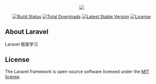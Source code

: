 <!--
 * @Description: This is a very nice day
 * @Author: wukai
 * @Github: https://github.com/wukaiismy
 * @LastAuthor: wukai
 * @since: 2019-03-15 14:33:14
 * @lastTime: 2019-03-22 16:01:53
 -->
<p align="center"><img src="https://laravel.com/assets/img/components/logo-laravel.svg"></p>

<p align="center">
<a href="https://travis-ci.org/laravel/framework"><img src="https://travis-ci.org/laravel/framework.svg" alt="Build Status"></a>
<a href="https://packagist.org/packages/laravel/framework"><img src="https://poser.pugx.org/laravel/framework/d/total.svg" alt="Total Downloads"></a>
<a href="https://packagist.org/packages/laravel/framework"><img src="https://poser.pugx.org/laravel/framework/v/stable.svg" alt="Latest Stable Version"></a>
<a href="https://packagist.org/packages/laravel/framework"><img src="https://poser.pugx.org/laravel/framework/license.svg" alt="License"></a>
</p>

## About Laravel

Laravel 框架学习

## License

The Laravel framework is open-source software licensed under the [MIT license](https://opensource.org/licenses/MIT).
